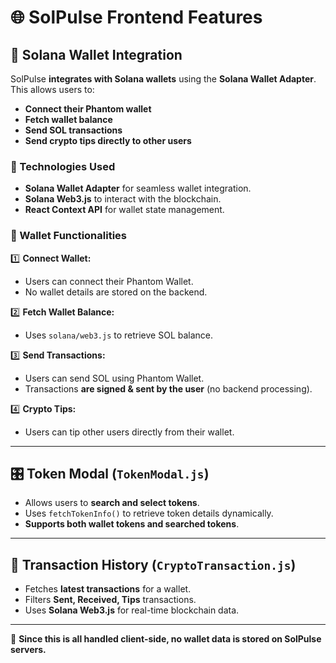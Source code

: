 # 🌐 SolPulse Frontend Features

## 🏦 Solana Wallet Integration
SolPulse **integrates with Solana wallets** using the **Solana Wallet Adapter**. This allows users to:
- **Connect their Phantom wallet**
- **Fetch wallet balance**
- **Send SOL transactions**
- **Send crypto tips directly to other users**

### 🚀 Technologies Used
- **Solana Wallet Adapter** for seamless wallet integration.
- **Solana Web3.js** to interact with the blockchain.
- **React Context API** for wallet state management.

### 🔹 Wallet Functionalities
1️⃣ **Connect Wallet:**  
- Users can connect their Phantom Wallet.
- No wallet details are stored on the backend.

2️⃣ **Fetch Wallet Balance:**  
- Uses `solana/web3.js` to retrieve SOL balance.

3️⃣ **Send Transactions:**  
- Users can send SOL using Phantom Wallet.
- Transactions **are signed & sent by the user** (no backend processing).

4️⃣ **Crypto Tips:**  
- Users can tip other users directly from their wallet.

---

## 🎛️ Token Modal (`TokenModal.js`)
- Allows users to **search and select tokens**.
- Uses `fetchTokenInfo()` to retrieve token details dynamically.
- **Supports both wallet tokens and searched tokens**.

---

## 📜 Transaction History (`CryptoTransaction.js`)
- Fetches **latest transactions** for a wallet.
- Filters **Sent, Received, Tips** transactions.
- Uses **Solana Web3.js** for real-time blockchain data.

---

📌 **Since this is all handled client-side, no wallet data is stored on SolPulse servers.**
